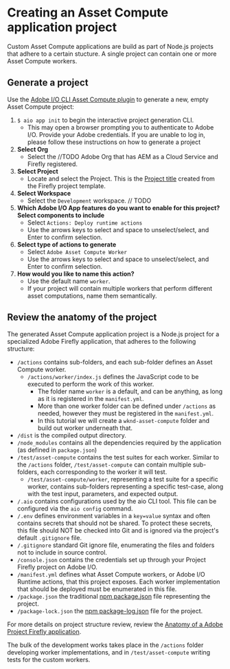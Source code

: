 

# Creating an Asset Compute application project

Custom Asset Compute applications are build as part of Node.js projects that adhere to a certain stucture. A single project can contain one or more Asset Compute workers.

## Generate a project

Use the [Adobe I/O CLI Asset Compute plugin](../set-up/development-environment.md#aio-cli) to generate a new, empty Asset Compute project:

1. `$ aio app init` to begin the interactive project generation CLI.
    + This may open a browser prompting you to authenticate to Adobe I/O. Provide your Adobe credentials. If you are unable to log in, please follow these instructions on how to generate a project 
1. __Select Org__
    + Select the //TODO Adobe Org that has AEM as a Cloud Service and Firefly registered.
1. __Select Project__
    + Locate and select the Project. This is the [Project title](todo.md) created from the Firefly project template.
1. __Select Workspace__
    +  Select the `Development` workspace. // TODO
1. __Which Adobe I/O App features do you want to enable for this project? Select components to include__
    + Select `Actions: Deploy runtime actions`
    + Use the arrows keys to select and space to unselect/select, and Enter to confirm selection.
1. __Select type of actions to generate__
    + Select `Adobe Asset Compute Worker`
    + Use the arrows keys to select and space to unselect/select, and Enter to confirm selection.
1. __How would you like to name this action?__
    + Use the default name `worker`. 
    + If your project will contain multiple workers that perform different asset computations, name them semantically. 

## Review the anatomy of the project

The generated Asset Compute application project is a Node.js project for a specialized Adobe Firefly application, that adheres to the following structure:

+ `/actions` contains sub-folders, and each sub-folder defines an Asset Compute worker. 
    + `/actions/worker/index.js` defines the JavaScript code to be executed to perform the work of this worker. 
        + The folder name `worker` is a default, and can be anything, as long as it is registered in the `manifest.yml`.
        + More than one worker folder can be defined under `/actions` as needed, however they must be registered in the `manifest.yml`.
        + In this tutorial we will create a `wknd-asset-compute` folder and build out worker underneath that.
+ `/dist` is the compiled output directory.
+ `/node_modules` contains all the dependencies required by the application (as defined in `package.json`)
+ `/test/asset-compute` contains the test suites for each worker. Similar to the `/actions` folder, `/test/asset-compute` can contain multiple sub-folders, each corresponding to the worker it will test.
    + `/test/asset-compute/worker`, representing a test suite for a specific worker, contains sub-folders representing a specific test-case, along with the test input, parameters, and expected output.
+ `/.aio` contains configurations used by the aio CLI tool. This file can be configured via the `aio config` command.
+ `/.env` defines environment variables in a `key=value` syntax and often contains secrets that should not be shared. To protect these secrets, this file should NOT be checked into Git and is ignored via the project's default `.gitignore` file. 
+ `/.gitignore` standard Git ignore file, enumerating the files and folders not to include in source control.
+ `/console.json` contains the credentials set up through your Project Firefly project on Adobe I/O.
+ `/manifest.yml` defines what Asset Compute workers, or Adobe I/O Runtime actions, that this project exposes. Each worker implementation that should be deployed must be enumerated in this file.
+ `/package.json` the traditional [npm package.json](https://nodejs.org/en/knowledge/getting-started/npm/what-is-the-file-package-json/) file representing the project.
+ `/package-lock.json` the [npm package-log.json](https://docs.npmjs.com/files/package-lock.json) file for the project.

For more details on project structure review, review the [Anatomy of a Adobe Project Firefly application](https://github.com/AdobeDocs/project-firefly/blob/master/getting_started/first_app.md#5-anatomy-of-a-project-firefly-application).

The bulk of the development works takes place in the `/actions` folder developing worker implementations, and in `/test/asset-compute` writing tests for the custom workers.